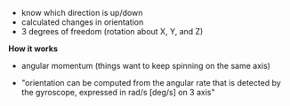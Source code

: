 - know which direction is up/down
- calculated changes in orientation
- 3 degrees of freedom (rotation about X, Y, and Z)

**How it works**
- angular momentum (things want to keep spinning on the same axis)



- "orientation can be computed from the angular rate that is detected by the gyroscope, expressed in rad/s [deg/s] on 3 axis"